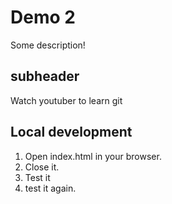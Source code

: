 # Demo 2

Some description!

## subheader

Watch youtuber to learn git

## Local development

1. Open index.html in your browser.
2. Close it.
3. Test it
4. test it again.
